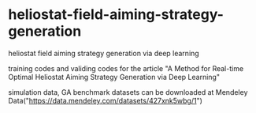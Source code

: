 # heliostat-field-aiming-strategy-generation
heliostat field aiming strategy generation via deep learning

training codes and validing codes for the article "A Method for Real-time Optimal Heliostat Aiming Strategy Generation via Deep Learning"

simulation data, GA benchmark datasets can be downloaded at Mendeley Data("https://data.mendeley.com/datasets/427xnk5wbg/1")
